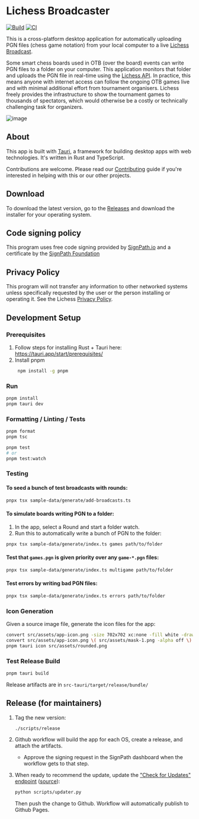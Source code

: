 # Lichess Broadcaster

[![Build](https://github.com/lichess-org/broadcaster/actions/workflows/tauri-publish.yml/badge.svg)](https://github.com/lichess-org/broadcaster/actions/workflows/tauri-publish.yml)
[![CI](https://github.com/lichess-org/broadcaster/actions/workflows/ci.yml/badge.svg)](https://github.com/lichess-org/broadcaster/actions/workflows/ci.yml)

This is a cross-platform desktop application for automatically uploading PGN files (chess game notation) from your local computer to a live [Lichess Broadcast](https://lichess.org/broadcast).

Some smart chess boards used in OTB (over the board) events can write PGN files to a folder on your computer. This application monitors that folder and uploads the PGN file in real-time using the [Lichess API](https://lichess.org/api). In practice, this means anyone with internet access can follow the ongoing OTB games live and with minimal additional effort from tournament organisers. Lichess freely provides the infrastructure to show the tournament games to thousands of spectators, which would otherwise be a costly or technically challenging task for organizers.

![image](https://github.com/lichess-org/broadcaster/assets/271432/2ec27912-0ef2-4ac6-9870-130e01f444aa)

## About

This app is built with [Tauri](https://tauri.app/), a framework for building desktop apps with web technologies. It's written in Rust and TypeScript.

Contributions are welcome. Please read our [Contributing](https://lichess.org/help/contribute) guide if you're interested in helping with this or our other projects.

## Download

To download the latest version, go to the [Releases](https://github.com/lichess-org/broadcaster/releases) and download the installer for your operating system.

## Code signing policy

This program uses free code signing provided by [SignPath.io](https://signpath.io?utm_source=foundation&utm_medium=github&utm_campaign=lichess) and a certificate by the [SignPath Foundation](https://signpath.org?utm_source=foundation&utm_medium=github&utm_campaign=lichess)

## Privacy Policy

This program will not transfer any information to other networked systems unless specifically requested by the user or the person installing or operating it. See the Lichess [Privacy Policy](https://lichess.org/privacy).

## Development Setup

### Prerequisites

1. Follow steps for installing Rust + Tauri here: https://tauri.app/start/prerequisites/
2. Install pnpm
   ```bash
    npm install -g pnpm
   ```

### Run

```bash
pnpm install
pnpm tauri dev
```

### Formatting / Linting / Tests

```bash
pnpm format
pnpm tsc

pnpm test
# or
pnpm test:watch
```

### Testing

#### To seed a bunch of test broadcasts with rounds:

```bash
pnpx tsx sample-data/generate/add-broadcasts.ts
```

#### To simulate boards writing PGN to a folder:

1. In the app, select a Round and start a folder watch.
2. Run this to automatically write a bunch of PGN to the folder:

```bash
pnpx tsx sample-data/generate/index.ts games path/to/folder
```

#### Test that `games.pgn` is given priority over any `game-*.pgn` files:

```bash
pnpx tsx sample-data/generate/index.ts multigame path/to/folder
```

#### Test errors by writing bad PGN files:

```bash
pnpx tsx sample-data/generate/index.ts errors path/to/folder
```

### Icon Generation

Given a source image file, generate the icon files for the app:

```bash
convert src/assets/app-icon.png -size 702x702 xc:none -fill white -draw "roundrectangle 0,0,702,702,351,351" src/assets/mask.png
convert src/assets/app-icon.png \( src/assets/mask-1.png -alpha off \) -compose copy_opacity -composite src/assets/rounded.png
pnpm tauri icon src/assets/rounded.png
```

### Test Release Build

```bash
pnpm tauri build
```

Release artifacts are in `src-tauri/target/release/bundle/`

## Release (for maintainers)

1. Tag the new version:

   ```bash
   ./scripts/release
   ```

2. Github workflow will build the app for each OS, create a release, and attach the artifacts.

   - Approve the signing request in the SignPath dashboard when the workflow gets to that step.

3. When ready to recommend the update, update the ["Check for Updates" endpoint](https://lichess-org.github.io/broadcaster/version.json) ([source](https://github.com/lichess-org/broadcaster/blob/main/updater/version.json)):

   ```bash
   python scripts/updater.py
   ```

   Then push the change to Github. Workflow will automatically publish to Github Pages.
